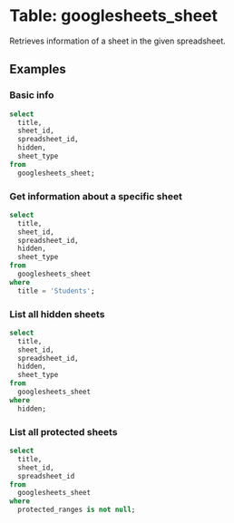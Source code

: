 # Table: googlesheets_sheet

Retrieves information of a sheet in the given spreadsheet.

## Examples

### Basic info

```sql
select
  title,
  sheet_id,
  spreadsheet_id,
  hidden,
  sheet_type
from
  googlesheets_sheet;
```

### Get information about a specific sheet

```sql
select
  title,
  sheet_id,
  spreadsheet_id,
  hidden,
  sheet_type
from
  googlesheets_sheet
where
  title = 'Students';
```

### List all hidden sheets

```sql
select
  title,
  sheet_id,
  spreadsheet_id,
  hidden,
  sheet_type
from
  googlesheets_sheet
where
  hidden;
```

### List all protected sheets

```sql
select
  title,
  sheet_id,
  spreadsheet_id
from
  googlesheets_sheet
where
  protected_ranges is not null;
```
